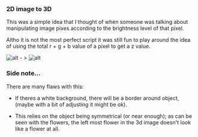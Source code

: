 ### 2D image to 3D

This was a simple idea that I thought of when someone was talking about manipulating image pixes according to the brightness level of that pixel. 

Altho it is not the most perfect script it was still fun to play around the idea of using the total r + g + b value of a pixel to get a z value.


![alt][logo] - > ![alt][logo1]

[logo]: http://pictify.saatchigallery.com/files/works/pink-gerbera-daisies-1409848544_org.jpg ""

[logo1]: https://github.com/kgz/CanvasWorld/blob/master/2d%20image%20to%203d%20model/sample.gif?raw=true ""


### Side note...
There are many flaws with this:
- If theres a white background, there will be a border around object, (maybe with a bit of adjusting it might be ok).

- This relies on the object being symmetrical (or near enough); as can be seen with the flowers, the left most flower in the 3d image doesn't look like a flower at all.